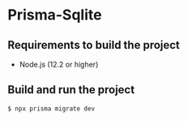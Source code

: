 # Prisma-Sqlite

## Requirements to build the project

- Node.js (12.2 or higher)

## Build and run the project

```
$ npx prisma migrate dev
```
